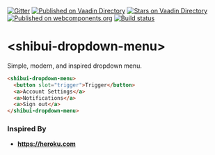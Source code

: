 [![Gitter](https://badges.gitter.im/ShibuiElements/shibui-dropdown-menu.svg)](https://gitter.im/ShibuiElements/shibui-dropdown-menu?utm_source=badge&utm_medium=badge&utm_campaign=pr-badge)
[![Published on Vaadin  Directory](https://img.shields.io/badge/Vaadin%20Directory-published-00b4f0.svg)](https://vaadin.com/directory/component/ShibuiElementsshibui-dropdown-menu)
[![Stars on Vaadin Directory](https://img.shields.io/vaadin-directory/star/ShibuiElementsshibui-dropdown-menu.svg)](https://vaadin.com/directory/component/ShibuiElementsshibui-dropdown-menu)
[![Published on webcomponents.org](https://img.shields.io/badge/webcomponents.org-published-blue.svg)](https://www.webcomponents.org/element/ShibuiElements/shibui-dropdown-menu)
[![Build status](https://travis-ci.org/ShibuiElements/shibui-dropdown-menu.svg?branch=master)](https://travis-ci.org/ShibuiElements/shibui-dropdown-menu)

# \<shibui-dropdown-menu\>

Simple, modern, and inspired dropdown menu.

<!---
```
<custom-element-demo height="160">
  <template>
    <script src="../webcomponentsjs/webcomponents-lite.js"></script>
    <link rel="import" href="shibui-dropdown-menu.html">
    <style>
      body {
        font-family: 'Roboto', 'Noto', sans-serif;
      }

      shibui-dropdown-menu {
        --shibui-dropdown-color: #79589F;
        --shibui-dropdown-content: {
          width: 200px;
        };
      }
    </style>
    <next-code-block></next-code-block>
  </template>
</custom-element-demo>
```
-->
```html
<shibui-dropdown-menu>
  <button slot="trigger">Trigger</button>
  <a>Account Settings</a>
  <a>Notifications</a>
  <a>Sign out</a>
</shibui-dropdown-menu>
```

### Inspired By

- **https://heroku.com**
